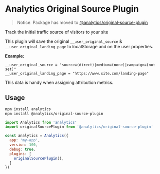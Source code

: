 # Analytics Original Source Plugin

> Notice: Package has moved to [@analytics/original-source-plugin](https://www.npmjs.com/package/@analytics/original-source-plugin)

Track the initial traffic source of visitors to your site

This plugin will save the original `__user_original_source` & `__user_original_landing_page` to localStorage and on the user properties.

**Example:**

```
__user_original_source = "source=(direct)|medium=(none)|campaign=(not set)"
__user_original_landing_page = "https://www.site.com/landing-page"
```

This data is handy when assigning attribution metrics.

## Usage

```bash
npm install analytics
npm install @analytics/original-source-plugin
```

```js
import Analytics from 'analytics'
import originalSourcePlugin from '@analytics/original-source-plugin'

const analytics = Analytics({
  app: 'my-app',
  version: 100,
  debug: true,
  plugins: [
    originalSourcePlugin(),
  ]
})
```
